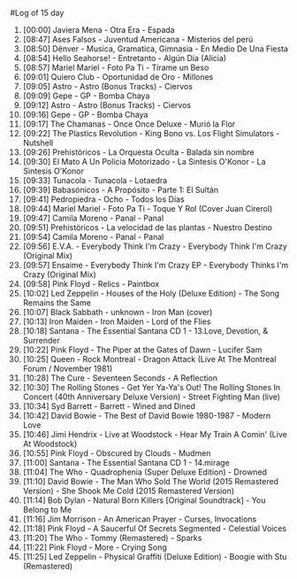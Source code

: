 #Log of 15 day

1. [00:00] Javiera Mena - Otra Era - Espada
1. [08:47] Ases Falsos - Juventud Americana - Misterios del perú
1. [08:50] Dënver - Musica, Gramatica, Gimnasia - En Medio De Una Fiesta
1. [08:54] Hello Seahorse! - Entretanto - Algún Día (Alicia)
1. [08:57] Mariel Mariel - Foto Pa Ti - Tírame un Beso
1. [09:01] Quiero Club - Oportunidad de Oro - Millones
1. [09:05] Astro - Astro (Bonus Tracks) - Ciervos
1. [09:09] Gepe - GP - Bomba Chaya
1. [09:12] Astro - Astro (Bonus Tracks) - Ciervos
1. [09:16] Gepe - GP - Bomba Chaya
1. [09:17] The Chamanas - Once Once Deluxe - Murió la Flor
1. [09:22] The Plastics Revolution - King Bono vs. Los Flight Simulators - Nutshell
1. [09:26] Prehistöricos - La Orquesta Oculta - Balada sin nombre
1. [09:30] El Mato A Un Policia Motorizado - La Sintesis O'Konor - La Sintesis O'Konor
1. [09:33] Tunacola - Tunacola - Lotaedra
1. [09:39] Babasónicos - A Propósito - Parte 1: El Sultán
1. [09:41] Pedropiedra - Ocho - Todos los Días
1. [09:44] Mariel Mariel - Foto Pa Ti - Toque Y Rol (Cover Juan Cirerol)
1. [09:47] Camila Moreno - Panal - Panal
1. [09:51] Prehistöricos - La velocidad de las plantas - Nuestro Destino
1. [09:54] Camila Moreno - Panal - Panal
1. [09:56] E.V.A. - Everybody Think I'm Crazy - Everybody Think I'm Crazy (Original Mix)
1. [09:57] Ensaime - Everybody Think I'm Crazy EP - Everybody Thinks I'm Crazy (Original Mix)
1. [09:58] Pink Floyd - Relics - Paintbox
1. [10:02] Led Zeppelin - Houses of the Holy (Deluxe Edition) - The Song Remains the Same
1. [10:07] Black Sabbath - unknown - Iron Man (cover)
1. [10:13] Iron Maiden - Iron Maiden - Lord of the Flies
1. [10:18] Santana - The Essential Santana CD 1 - 13.Love, Devotion, & Surrender
1. [10:22] Pink Floyd - The Piper at the Gates of Dawn - Lucifer Sam
1. [10:25] Queen - Rock Montreal - Dragon Attack (Live At The Montreal Forum / November 1981)
1. [10:28] The Cure - Seventeen Seconds - A Reflection
1. [10:30] The Rolling Stones - Get Yer Ya-Ya's Out! The Rolling Stones In Concert (40th Anniversary Deluxe Version) - Street Fighting Man (live)
1. [10:34] Syd Barrett - Barrett - Wined and Dined
1. [10:42] David Bowie - The Best of David Bowie 1980-1987 - Modern Love
1. [10:46] Jimi Hendrix - Live at Woodstock - Hear My Train A Comin' (Live At Woodstock)
1. [10:55] Pink Floyd - Obscured by Clouds - Mudmen
1. [11:00] Santana - The Essential Santana CD 1 - 14.mirage
1. [11:04] The Who - Quadrophenia (Super Deluxe Edition) - Drowned
1. [11:10] David Bowie - The Man Who Sold The World (2015 Remastered Version) - She Shook Me Cold (2015 Remastered Version)
1. [11:14] Bob Dylan - Natural Born Killers [Original Soundtrack] - You Belong to Me
1. [11:16] Jim Morrison - An American Prayer - Curses, Invocations
1. [11:18] Pink Floyd - A Saucerful Of Secrets Segmented - Celestial Voices
1. [11:20] The Who - Tommy (Remastered) - Sparks
1. [11:22] Pink Floyd - More - Crying Song
1. [11:25] Led Zeppelin - Physical Graffiti (Deluxe Edition) - Boogie with Stu (Remastered)
